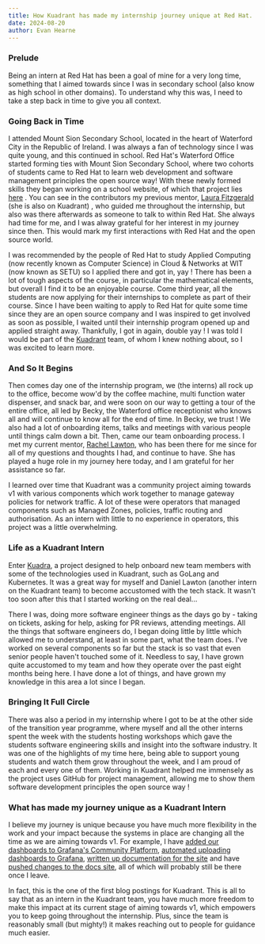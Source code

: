 ```yaml
---
title: How Kuadrant has made my internship journey unique at Red Hat. 
date: 2024-08-20
author: Evan Hearne
---
```


### Prelude
Being an intern at Red Hat has been a goal of mine for a very long time, something that I aimed towards since I was in secondary school (also know as high school in other domains). To understand why this was, I need to take a step back in time to give you all context. 

### Going Back in Time
I attended Mount Sion Secondary School, located in the heart of Waterford City in the Republic of Ireland. I was always a fan of technology since I was quite young, and this continued in school. Red Hat's Waterford Office started forming ties with Mount Sion Secondary School, where two cohorts of students came to Red Hat to learn web development and software management principles the open source way! With these newly formed skills they began working on a school website, of which that project lies [here](https://github.com/MountSionCBSSecondary/SchoolWebsite) . You can see in the contributors my previous mentor, [Laura Fitzgerald](https://github.com/laurafitzgerald) (she is also on Kuadrant) , who guided me throughout the internship, but also was there afterwards as someone to talk to within Red Hat. She always had time for me, and I was alway grateful for her interest in my journey since then. This would mark my first interactions with Red Hat and the open source world. 

I was recommended by the people of Red Hat to study Applied Computing (now recently known as Computer Science) in Cloud & Networks at WIT (now known as SETU) so I applied there and got in, yay ! There has been a lot of tough aspects of the course, in particular the mathematical elements, but overall I find it to be an enjoyable course. Come third year, all the students are now applying for their internships to complete as part of their course. Since I have been waiting to apply to Red Hat for quite some time since they are an open source company and I was inspired to get involved as soon as possible, I waited until their internship program opened up and applied straight away. Thankfully, I got in again, double yay ! I was told I would be part of the [Kuadrant](https://kuadrant.io/) team, of whom I knew nothing about, so I was excited to learn more. 

### And So It Begins
Then comes day one of the internship program, we (the interns) all rock up to the office, become wow'd by the coffee machine, multi function water dispenser, and snack bar, and were soon on our way to getting a tour of the entire office, all led by Becky, the Waterford office receptionist who knows all and will continue to know all for the end of time. In Becky, we trust ! We also had a lot of onboarding items, talks and meetings with various people until things calm down a bit. Then, came our team onboarding process. I met my current mentor, [Rachel Lawton](https://github.com/R-Lawton), who has been there for me since for all of my questions and thoughts I had, and continue to have. She has played a huge role in my journey here today, and I am grateful for her assistance so far.

I learned over time that Kuadrant was a community project aiming towards v1 with various components which work together to manage gateway policies for network traffic. A lot of these were operators that managed components such as Managed Zones, policies, traffic routing and authorisation. As an intern with little to no experience in operators, this project was a little overwhelming. 

### Life as a Kuadrant Intern
Enter [Kuadra](https://github.com/Kuadrant/kuadra), a project designed to help onboard new team members with some of the technologies used in Kuadrant, such as GoLang and Kubernetes. It was a great way for myself and Daniel Lawton (another intern on the Kuadrant team) to become accustomed with the tech stack. It wasn't too soon after this that I started working on the real deal...

There I was, doing more software engineer things as the days go by - taking on tickets, asking for help, asking for PR reviews, attending meetings. All the things that software engineers do, I began doing little by little which allowed me to understand, at least in some part, what the team does. I've worked on several components so far but the stack is so vast that even senior people haven't touched some of it. Needless to say, I have grown quite accustomed to my team and how they operate over the past eight months being here. I have done a lot of things, and have grown my knowledge in this area a lot since I began.

### Bringing It Full Circle
There was also a period in my internship where I got to be at the other side of the transition year programme, where myself and all the other interns spent the week with the students hosting workshops which gave the students software engineering skills and insight into the software industry. It was one of the highlights of my time here, being able to support young students and watch them grow throughout the week, and I am proud of each and every one of them. Working in Kuadrant helped me immensely as the project uses GitHub for project management, allowing me to show them software development principles the open source way !

### What has made my journey unique as a Kuadrant Intern
I believe my journey is unique because you have much more flexibility in the work and your impact because the systems in place are changing all the time as we are aiming towards v1. For example, I have [added our dashboards to Grafana's Community Platform](https://grafana.com/orgs/kuadrantdev), [automated uploading dashboards to Grafana](https://github.com/Kuadrant/kuadrant-operator/pull/641),  [written up documentation for the site](https://github.com/Kuadrant/kuadrant-operator/pull/663) and have [pushed changes to the docs site](https://github.com/Kuadrant/docs.kuadrant.io/actions/runs/9990867148/job/27612453163), all of which will probably still be there once I leave. 

In fact, this is the one of the first blog postings for Kuadrant. This is all to say that as an intern in the Kuadrant team, you have much more freedom to make this impact at its current stage of aiming towards v1, which empowers you to keep going throughout the internship. Plus, since the team is reasonably small (but mighty!) it makes reaching out to people for guidance much easier. 
